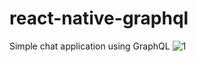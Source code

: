 # react-native-graphql
Simple chat application using GraphQL
![1](https://user-images.githubusercontent.com/19740478/138288066-dd2d69da-4482-4227-894f-6190fcff774a.png)
